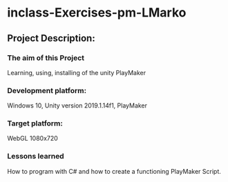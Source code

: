 # inclass-Exercises-pm-LMarko



## Project Description:

### The aim of this Project

Learning, using, installing of the unity PlayMaker

### Development platform:
Windows 10, Unity version 2019.1.14f1, PlayMaker

### Target platform:
WebGL 1080x720

### Lessons learned
How to program with C# and how to create a functioning PlayMaker Script.
